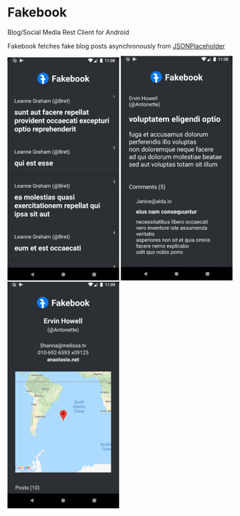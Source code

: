 # Fakebook
Blog/Social Media Rest Client for Android

Fakebook fetches fake blog posts asynchronously from [JSONPlaceholder](https://jsonplaceholder.typicode.com/)

<img src="screenshots/feed.png" alt="Fakebook Feed" width="250"> <img src="screenshots/post.png" alt="Fakebook Post" width="250"> <img src="screenshots/user.png" alt="Fakebook User" width="250">
